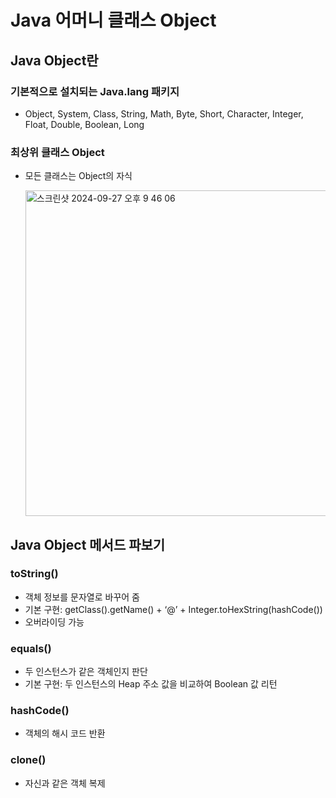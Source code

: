 # Java 어머니 클래스 Object
## Java Object란

### 기본적으로 설치되는 Java.lang 패키지

- Object, System, Class, String, Math, Byte, Short, Character, Integer, Float, Double, Boolean, Long

### 최상위 클래스 Object
- 모든 클래스는 Object의 자식
    
    <img width="521" alt="스크린샷 2024-09-27 오후 9 46 06" src="https://github.com/user-attachments/assets/37ff56cf-01a6-4378-8925-9c572699af25">

## Java Object 메서드 파보기

### toString()

- 객체 정보를 문자열로 바꾸어 줌
- 기본 구현: getClass().getName() + ‘@’ + Integer.toHexString(hashCode())
- 오버라이딩 가능

### equals()

- 두 인스턴스가 같은 객체인지 판단
- 기본 구현: 두 인스턴스의 Heap 주소 값을 비교하여 Boolean 값 리턴

### hashCode()

- 객체의 해시 코드 반환

### clone()

- 자신과 같은 객체 복제
